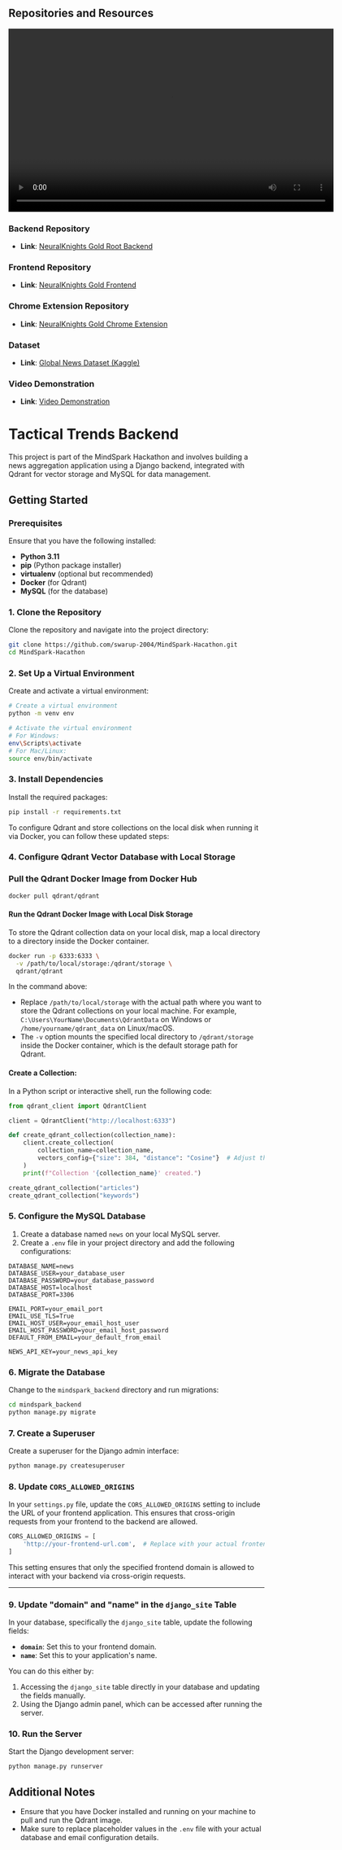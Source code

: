 ## Repositories and Resources
<video width="640" height="360" controls>
  <source src="demonstration.mp4" type="video/mp4">
  Your browser does not support the video tag.
</video>

### Backend Repository
- **Link**: [NeuralKnights Gold Root Backend](https://github.com/swarup-2004/NeuralKnights-Gold-Root-Backend-.git)

### Frontend Repository
- **Link**: [NeuralKnights Gold Frontend](https://github.com/Virucodes/NeuralKnights-Gold-Front-end.git)

### Chrome Extension Repository
- **Link**: [NeuralKnights Gold Chrome Extension](https://github.com/Virucodes/NeuralKnights-Gold-Chrome-Extension.git)

### Dataset
- **Link**: [Global News Dataset (Kaggle)](https://www.kaggle.com/datasets/everydaycodings/global-news-dataset)

### Video Demonstration
- **Link**: [Video Demonstration](https://drive.google.com/drive/u/0/folders/12t7KkhVDguAjan5X3yJU1on1dDn53lhy)



# Tactical Trends Backend



This project is part of the MindSpark Hackathon and involves building a news aggregation application using a Django backend, integrated with Qdrant for vector storage and MySQL for data management.

## Getting Started

### Prerequisites

Ensure that you have the following installed:

- **Python 3.11**
- **pip** (Python package installer)
- **virtualenv** (optional but recommended)
- **Docker** (for Qdrant)
- **MySQL** (for the database)


### 1. Clone the Repository

Clone the repository and navigate into the project directory:

```bash
git clone https://github.com/swarup-2004/MindSpark-Hacathon.git
cd MindSpark-Hacathon
```

### 2. Set Up a Virtual Environment

Create and activate a virtual environment:

```bash
# Create a virtual environment
python -m venv env

# Activate the virtual environment
# For Windows:
env\Scripts\activate
# For Mac/Linux:
source env/bin/activate
```

### 3. Install Dependencies

Install the required packages:

```bash
pip install -r requirements.txt
```

To configure Qdrant and store collections on the local disk when running it via Docker, you can follow these updated steps:

### 4. Configure Qdrant Vector Database with Local Storage

### Pull the Qdrant Docker Image from Docker Hub

```bash
docker pull qdrant/qdrant
```

#### Run the Qdrant Docker Image with Local Disk Storage

To store the Qdrant collection data on your local disk, map a local directory to a directory inside the Docker container.

```bash
docker run -p 6333:6333 \
  -v /path/to/local/storage:/qdrant/storage \
  qdrant/qdrant
```

In the command above:

- Replace `/path/to/local/storage` with the actual path where you want to store the Qdrant collections on your local machine. For example, `C:\Users\YourName\Documents\QdrantData` on Windows or `/home/yourname/qdrant_data` on Linux/macOS.
- The `-v` option mounts the specified local directory to `/qdrant/storage` inside the Docker container, which is the default storage path for Qdrant.


#### Create a Collection:

In a Python script or interactive shell, run the following code:

```python
from qdrant_client import QdrantClient

client = QdrantClient("http://localhost:6333")

def create_qdrant_collection(collection_name):
    client.create_collection(
        collection_name=collection_name,
        vectors_config={"size": 384, "distance": "Cosine"}  # Adjust the vector size as per your model
    )
    print(f"Collection '{collection_name}' created.")

create_qdrant_collection("articles")
create_qdrant_collection("keywords")
```

### 5. Configure the MySQL Database

1. Create a database named `news` on your local MySQL server.
2. Create a `.env` file in your project directory and add the following configurations:

```
DATABASE_NAME=news
DATABASE_USER=your_database_user
DATABASE_PASSWORD=your_database_password
DATABASE_HOST=localhost
DATABASE_PORT=3306

EMAIL_PORT=your_email_port
EMAIL_USE_TLS=True
EMAIL_HOST_USER=your_email_host_user
EMAIL_HOST_PASSWORD=your_email_host_password
DEFAULT_FROM_EMAIL=your_default_from_email

NEWS_API_KEY=your_news_api_key
```

### 6. Migrate the Database

Change to the `mindspark_backend` directory and run migrations:

```bash
cd mindspark_backend
python manage.py migrate
```

### 7. Create a Superuser

Create a superuser for the Django admin interface:

```bash
python manage.py createsuperuser
```

### 8. Update `CORS_ALLOWED_ORIGINS` 
In your `settings.py` file, update the `CORS_ALLOWED_ORIGINS` setting to include the URL of your frontend application. This ensures that cross-origin requests from your frontend to the backend are allowed.

```python
CORS_ALLOWED_ORIGINS = [
    'http://your-frontend-url.com',  # Replace with your actual frontend URL
]
```

This setting ensures that only the specified frontend domain is allowed to interact with your backend via cross-origin requests.

---

### 9. Update "domain" and "name" in the `django_site` Table
In your database, specifically the `django_site` table, update the following fields:

- **`domain`**: Set this to your frontend domain.
- **`name`**: Set this to your application's name.

You can do this either by:
1. Accessing the `django_site` table directly in your database and updating the fields manually.
2. Using the Django admin panel, which can be accessed after running the server.


### 10. Run the Server

Start the Django development server:

```bash
python manage.py runserver
```

## Additional Notes

- Ensure that you have Docker installed and running on your machine to pull and run the Qdrant image.
- Make sure to replace placeholder values in the `.env` file with your actual database and email configuration details.
